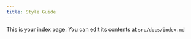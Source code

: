 ```yaml
---
title: Style Guide
---
```


This is your index page. You can edit its contents at `src/docs/index.md`
